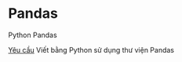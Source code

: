 # Pandas
Python Pandas

[Yêu cầu](https://drive.google.com/open?id=1K_r0OE5ZNsqH26H-W4hrFiFir4W5lyXb)
Viết bằng Python sử dụng thư viện Pandas

